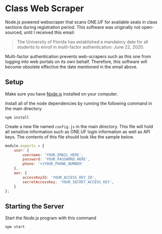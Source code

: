 # Class Web Scraper
Node.js powered webscraper that scans ONE.UF for available seats in class sections during registration period. This software was originally not open-sourced, until I received this email:

>The University of Florida has established a mandatory date for all students to enroll in multi-factor authentication: June 22, 2020.

Multi-factor authentication prevents web-scrapers such as this one from logging into web portals on its own behalf. Therefore, this software will become obsolete effective the date mentioned in the email above.

## Setup

Make sure you have [Node.js](https://nodejs.org/en/download/) installed on your computer.

Install all of the node dependencies by running the following command in the main directory
```
npm install
```

Create a new file named `config.js` in the main directory. This file will hold all sensitive information such as ONE.UF login information as well as API keys.
The contents of this file should look like the sample below.

```javascript
module.exports = {
    user: {
        username: 'YOUR_EMAIL_HERE', 
        password: 'YOUR_PASSWORD_HERE',
        phone: '+1YOUR_PHONE_NUMBER'
    },
    aws: {
        accessKeyId: 'YOUR_ACCESS_KEY_ID',
        secretAccessKey: 'YOUR_SECRET_ACCESS_KEY',
    }
};
```

## Starting the Server

Start the Node.js program with this command
```
npm start
```
